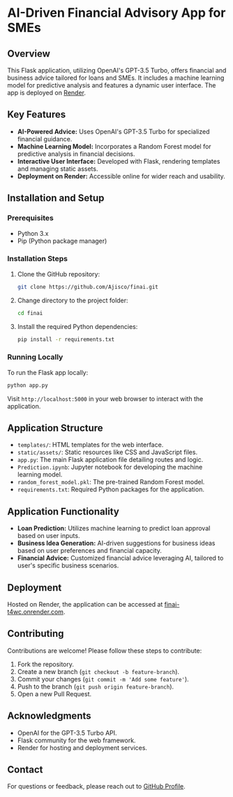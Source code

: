 # AI-Driven Financial Advisory App for SMEs

## Overview
This Flask application, utilizing OpenAI's GPT-3.5 Turbo, offers financial and business advice tailored for loans and SMEs. It includes a machine learning model for predictive analysis and features a dynamic user interface. The app is deployed on [Render](https://finai-t4wc.onrender.com).

## Key Features
- **AI-Powered Advice:** Uses OpenAI's GPT-3.5 Turbo for specialized financial guidance.
- **Machine Learning Model:** Incorporates a Random Forest model for predictive analysis in financial decisions.
- **Interactive User Interface:** Developed with Flask, rendering templates and managing static assets.
- **Deployment on Render:** Accessible online for wider reach and usability.

## Installation and Setup

### Prerequisites
- Python 3.x
- Pip (Python package manager)

### Installation Steps
1. Clone the GitHub repository:
   ```bash
   git clone https://github.com/Ajisco/finai.git
   ```
2. Change directory to the project folder:
   ```bash
   cd finai
   ```
3. Install the required Python dependencies:
   ```bash
   pip install -r requirements.txt
   ```

### Running Locally
To run the Flask app locally:
```bash
python app.py
```
Visit `http://localhost:5000` in your web browser to interact with the application.

## Application Structure
- `templates/`: HTML templates for the web interface.
- `static/assets/`: Static resources like CSS and JavaScript files.
- `app.py`: The main Flask application file detailing routes and logic.
- `Prediction.ipynb`: Jupyter notebook for developing the machine learning model.
- `random_forest_model.pkl`: The pre-trained Random Forest model.
- `requirements.txt`: Required Python packages for the application.

## Application Functionality
- **Loan Prediction:** Utilizes machine learning to predict loan approval based on user inputs.
- **Business Idea Generation:** AI-driven suggestions for business ideas based on user preferences and financial capacity.
- **Financial Advice:** Customized financial advice leveraging AI, tailored to user's specific business scenarios.

## Deployment
Hosted on Render, the application can be accessed at [finai-t4wc.onrender.com](https://finai-t4wc.onrender.com).

## Contributing
Contributions are welcome! Please follow these steps to contribute:
1. Fork the repository.
2. Create a new branch (`git checkout -b feature-branch`).
3. Commit your changes (`git commit -m 'Add some feature'`).
4. Push to the branch (`git push origin feature-branch`).
5. Open a new Pull Request.

## Acknowledgments
- OpenAI for the GPT-3.5 Turbo API.
- Flask community for the web framework.
- Render for hosting and deployment services.

## Contact
For questions or feedback, please reach out to [GitHub Profile](https://github.com/Ajisco).
```


